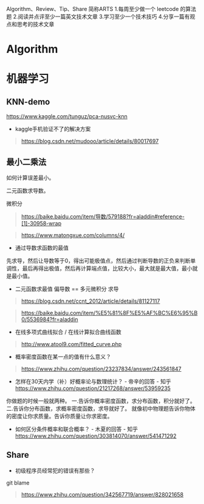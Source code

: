 
Algorithm、Review、Tip、Share 简称ARTS
1.每周至少做一个 leetcode 的算法题 2.阅读并点评至少一篇英文技术文章 3.学习至少一个技术技巧 4.分享一篇有观点和思考的技术文章

# Algorithm



# 机器学习

## KNN-demo

https://www.kaggle.com/tunguz/pca-nusvc-knn

* kaggle手机验证不了的解决方案

> https://blog.csdn.net/mudooo/article/details/80017697


## 最小二乘法

如何计算误差最小。

二元函数求导数。

微积分

> https://baike.baidu.com/item/导数/579188?fr=aladdin#reference-[1]-30958-wrap

> https://www.matongxue.com/columns/4/


* 通过导数求函数的最值

先求导，然后让导数等于0，得出可能极值点，然后通过判断导数的正负来判断单调性，最后再得出极值，然后再计算端点值，比较大小，最大就是最大值，最小就是最小值。

* 二元函数求最值  偏导数 == 多元微积分 求导

> https://blog.csdn.net/ccnt_2012/article/details/81127117

> https://baike.baidu.com/item/%E5%81%8F%E5%AF%BC%E6%95%B0/5536984?fr=aladdin

* 在线多项式曲线拟合 / 在线计算拟合曲线函数 

> http://www.atool9.com/fitted_curve.php


* 概率密度函数在某一点的值有什么意义？

> https://www.zhihu.com/question/23237834/answer/243561847


* 怎样在30天内学（补）好概率论与数理统计？ - 帝辛的回答 - 知乎
https://www.zhihu.com/question/21217268/answer/53959235

你做题的时候一般就两种。
一.告诉你概率密度函数，求分布函数，积分就好了。
二.告诉你分布函数，求概率密度函数，求导就好了。
就像初中物理题告诉你物体的密度让你求质量。告诉你质量让你求密度。

* 如何区分条件概率和联合概率？ - 木夏的回答 - 知乎
https://www.zhihu.com/question/303814070/answer/541471292

## Share

* 初级程序员经常犯的错误有那些？

git blame

> https://www.zhihu.com/question/342567719/answer/828021658

